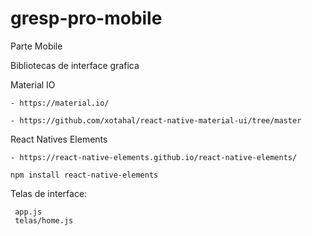 # gresp-pro-mobile
 Parte Mobile

Bibliotecas de interface grafica 

Material IO

```
- https://material.io/

- https://github.com/xotahal/react-native-material-ui/tree/master
```

React Natives Elements

```
- https://react-native-elements.github.io/react-native-elements/

npm install react-native-elements

```

Telas de interface:

```
 app.js
 telas/home.js
```
